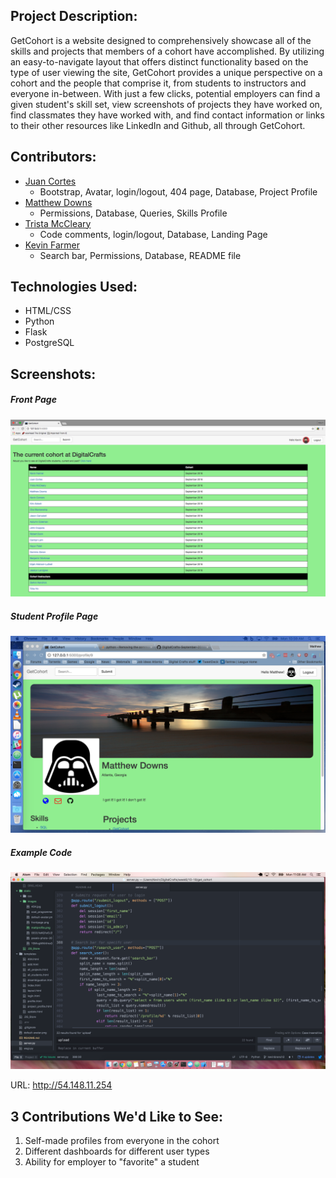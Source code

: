 ## Project Description:

GetCohort is a website designed to comprehensively showcase all of the skills and projects that members of a cohort
have accomplished. By utilizing an easy-to-navigate layout that offers distinct functionality based on the type
of user viewing the site, GetCohort provides a unique perspective on a cohort and the people that comprise it, from
students to instructors and everyone in-between. With just a few clicks, potential employers can find a given student's skill set, view screenshots of projects they have worked on, find classmates they have worked with, and find
contact information or links to their other resources like LinkedIn and Github, all through GetCohort.


## Contributors:
* [Juan Cortes](https://github.com/jcortes0309)
  * Bootstrap, Avatar, login/logout, 404 page, Database, Project Profile
* [Matthew Downs](https://github.com/mwdowns)
  * Permissions, Database, Queries, Skills Profile
* [Trista McCleary](https://github.com/mccleary)
  * Code comments, login/logout, Database, Landing Page
* [Kevin Farmer](https://github.com/KFarm93)
  * Search bar, Permissions, Database, README file

## Technologies Used:
* HTML/CSS
* Python
* Flask
* PostgreSQL

## Screenshots:
##### Front Page
![front page](/static/images/frontpage.png)
##### Student Profile Page
![matt profile page](/static/images/mattprofile.png)
##### Example Code
![code screenshot](/static/images/code.png)

URL: http://54.148.11.254

## 3 Contributions We'd Like to See:
1. Self-made profiles from everyone in the cohort
2. Different dashboards for different user types
3. Ability for employer to "favorite" a student
